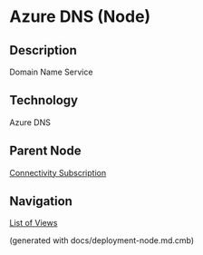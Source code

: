 # Azure DNS (Node)
## Description
Domain Name Service

## Technology
Azure DNS

## Parent Node
[Connectivity Subscription](../../../mybank/it-management/azure/connectivity-subscription.md)


## Navigation
[List of Views](../../../views.md)

(generated with docs/deployment-node.md.cmb)
